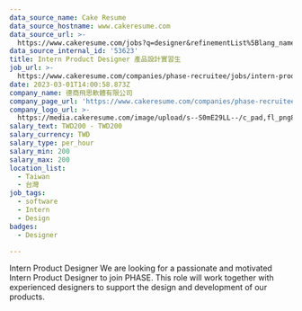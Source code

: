 ```yaml
---
data_source_name: Cake Resume
data_source_hostname: www.cakeresume.com
data_source_url: >-
  https://www.cakeresume.com/jobs?q=designer&refinementList%5Blang_name%5D%5B0%5D=English&refinementList%5Bsalary_type%5D=per_year
data_source_internal_id: '53623'
title: Intern Product Designer 產品設計實習生
job_url: >-
  https://www.cakeresume.com/companies/phase-recruitee/jobs/intern-product-designer
date: 2023-03-01T14:00:58.873Z
company_name: 德商飛思軟體有限公司
company_page_url: 'https://www.cakeresume.com/companies/phase-recruitee'
company_logo_url: >-
  https://media.cakeresume.com/image/upload/s--S0mE29LL--/c_pad,fl_png8,h_200,w_200/v1650273732/avptorayf4j7chvpq6ud.png
salary_text: TWD200 - TWD200
salary_currency: TWD
salary_type: per_hour
salary_min: 200
salary_max: 200
location_list:
  - Taiwan
  - 台灣
job_tags:
  - software
  - Intern
  - Design
badges:
  - Designer

---
```


Intern Product Designer We are looking for a passionate and motivated Intern Product Designer to join PHASE. This role will work together with experienced designers to support the design and development of our products.